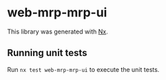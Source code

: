 # web-mrp-mrp-ui

This library was generated with [Nx](https://nx.dev).

## Running unit tests

Run `nx test web-mrp-mrp-ui` to execute the unit tests.
